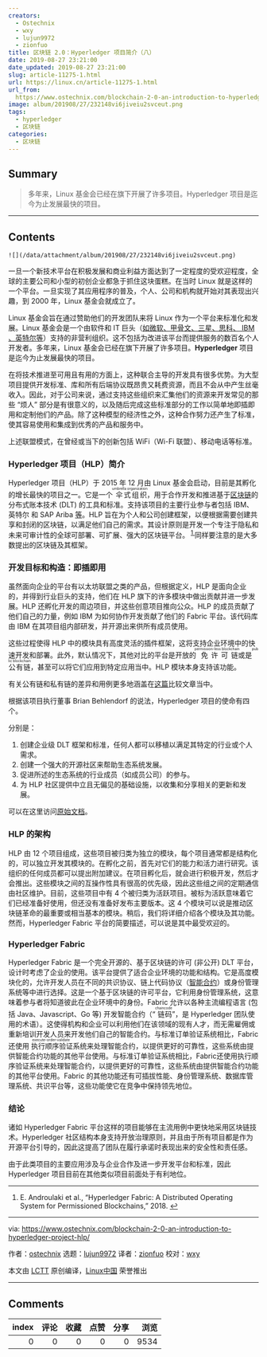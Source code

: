 ```yaml
---
creators:
  - Ostechnix
  - wxy
  - lujun9972
  - zionfuo
title: 区块链 2.0：Hyperledger 项目简介（八）
date: 2019-08-27 23:21:00
date_updated: 2019-08-27 23:21:00
slug: article-11275-1.html
url: https://linux.cn/article-11275-1.html
url_from: 
  https://www.ostechnix.com/blockchain-2-0-an-introduction-to-hyperledger-project-hlp/
image: album/201908/27/232148vi6jiveiu2svceut.png
tags:
  - hyperledger
  - 区块链
categories:
  - 区块链
---
```


## Summary

> 多年来，Linux 基金会已经在旗下开展了许多项目。Hyperledger 项目是迄今为止发展最快的项目。

***

<!-- more -->

## Contents

`![](/data/attachment/album/201908/27/232148vi6jiveiu2svceut.png)`

一旦一个新技术平台在积极发展和商业利益方面达到了一定程度的受欢迎程度，全球的主要公司和小型的初创企业都急于抓住这块蛋糕。在当时 Linux 就是这样的一个平台。一旦实现了其应用程序的普及，个人、公司和机构就开始对其表现出兴趣，到 2000 年，Linux 基金会就成立了。

Linux 基金会旨在通过赞助他们的开发团队来将 Linux 作为一个平台来标准化和发展。Linux 基金会是一个由软件和 IT 巨头（[如微软、甲骨文、三星、思科、 IBM 、英特尔等](https://www.theinquirer.net/inquirer/news/2182438/samsung-takes-seat-intel-ibm-linux-foundation)）支持的非营利组织。这不包括为改进该平台而提供服务的数百名个人开发者。多年来，Linux 基金会已经在旗下开展了许多项目。**Hyperledger** 项目是迄今为止发展最快的项目。

在将技术推进至可用且有用的方面上，这种联合主导的开发具有很多优势。为大型项目提供开发标准、库和所有后端协议既昂贵又耗费资源，而且不会从中产生丝毫收入。因此，对于公司来说，通过支持这些组织来汇集他们的资源来开发常见的那些 “烦人” 部分是有很意义的，以及随后完成这些标准部分的工作以简单地即插即用和定制他们的产品。除了这种模型的经济性之外，这种合作努力还产生了标准，使其容易使用和集成到优秀的产品和服务中。

上述联盟模式，在曾经或当下的创新包括 WiFi（Wi-Fi 联盟）、移动电话等标准。

### Hyperledger 项目（HLP）简介

Hyperledger 项目（HLP）于 2015 年 12 月由 Linux 基金会启动，目前是其孵化的增长最快的项目之一。它是一个<ruby> 伞式组织 <rt>  umbrella organization </rt></ruby>，用于合作开发和推进基于[区块链](https://linux.cn/article-10650-1.html)的分布式账本技术 (DLT) 的工具和标准。支持该项目的主要行业参与者包括 IBM、英特尔 和 SAP Ariba [等](https://www.hyperledger.org/members)。HLP 旨在为个人和公司创建框架，以便根据需要创建共享和封闭的区块链，以满足他们自己的需求。其设计原则是开发一个专注于隐私和未来可审计性的全球可部署、可扩展、强大的区块链平台。<sup id="fnref1"> <a href="#fn1" rel="footnote">  1 </a></sup> 同样要注意的是大多数提出的区块链及其框架。

### 开发目标和构造：即插即用

虽然面向企业的平台有以太坊联盟之类的产品，但根据定义，HLP 是面向企业的，并得到行业巨头的支持，他们在 HLP 旗下的许多模块中做出贡献并进一步发展。HLP 还孵化开发的周边项目，并这些创意项目推向公众。HLP 的成员贡献了他们自己的力量，例如 IBM 为如何协作开发贡献了他们的 Fabric 平台。该代码库由 IBM 在其项目组内部研发，并开源出来供所有成员使用。

这些过程使得 HLP 中的模块具有高度灵活的插件框架，这将支持企业环境中的快速开发和部署。此外，默认情况下，其他对比的平台是开放的<ruby> 免许可链 <rt>  permission-less blockchain </rt></ruby>或是<ruby> 公有链 <rt>  public blockchain </rt></ruby>，甚至可以将它们应用到特定应用当中。HLP 模块本身支持该功能。

有关公有链和私有链的差异和用例更多地涵盖在[这篇](https://linux.cn/article-11080-1.html)比较文章当中。

根据该项目执行董事 Brian Behlendorf 的说法，Hyperledger 项目的使命有四个。

分别是：

1. 创建企业级 DLT 框架和标准，任何人都可以移植以满足其特定的行业或个人需求。
2. 创建一个强大的开源社区来帮助生态系统发展。
3. 促进所述的生态系统的行业成员（如成员公司）的参与。
4. 为 HLP 社区提供中立且无偏见的基础设施，以收集和分享相关的更新和发展。

可以在这里访问[原始文档](http://www.hitachi.com/rev/archive/2017/r2017_01/expert/index.html)。

### HLP 的架构

HLP 由 12 个项目组成，这些项目被归类为独立的模块，每个项目通常都是结构化的，可以独立开发其模块的。在孵化之前，首先对它们的能力和活力进行研究。该组织的任何成员都可以提出附加建议。在项目孵化后，就会进行积极开发，然后才会推出。这些模块之间的互操作性具有很高的优先级，因此这些组之间的定期通信由社区维护。目前，这些项目中有 4 个被归类为活跃项目。被标为活跃意味着它们已经准备好使用，但还没有准备好发布主要版本。这 4 个模块可以说是推动区块链革命的最重要或相当基本的模块。稍后，我们将详细介绍各个模块及其功能。然而，Hyperledger Fabric 平台的简要描述，可以说是其中最受欢迎的。

### Hyperledger Fabric

Hyperledger Fabric 是一个完全开源的、基于区块链的许可 (非公开) DLT 平台，设计时考虑了企业的使用。该平台提供了适合企业环境的功能和结构。它是高度模块化的，允许开发人员在不同的共识协议、链上代码协议（[智能合约](https://linux.cn/article-10956-1.html)）或身份管理系统等中进行选择。这是一个基于区块链的许可平台，它利用身份管理系统，这意味着参与者将知道彼此在企业环境中的身份。Fabric 允许以各种主流编程语言 (包括 Java、Javascript、Go 等) 开发智能合约（“<ruby> 链码 <rt>  chaincode </rt></ruby>”，是 Hyperledger 团队使用的术语）。这使得机构和企业可以利用他们在该领域的现有人才，而无需雇佣或重新培训开发人员来开发他们自己的智能合约。与标准订单验证系统相比，Fabric 还使用<ruby> 执行顺序验证 <rt>  execute-order-validate </rt></ruby>系统来处理智能合约，以提供更好的可靠性，这些系统由提供智能合约功能的其他平台使用。与标准订单验证系统相比，Fabric还使用执行顺序验证系统来处理智能合约，以提供更好的可靠性，这些系统由提供智能合约功能的其他平台使用。Fabric 的其他功能还有可插拔性能、身份管理系统、数据库管理系统、共识平台等，这些功能使它在竞争中保持领先地位。

### 结论

诸如 Hyperledger Fabric 平台这样的项目能够在主流用例中更快地采用区块链技术。Hyperledger 社区结构本身支持开放治理原则，并且由于所有项目都是作为开源平台引导的，因此这提高了团队在履行承诺时表现出来的安全性和责任感。

由于此类项目的主要应用涉及与企业合作及进一步开发平台和标准，因此 Hyperledger 项目目前在其他类似项目前面处于有利地位。

---

1. E. Androulaki et al., “Hyperledger Fabric: A Distributed Operating System for Permissioned Blockchains,” 2018. [↩](#fnref1)

---

via: <https://www.ostechnix.com/blockchain-2-0-an-introduction-to-hyperledger-project-hlp/>

作者：[ostechnix](https://www.ostechnix.com/author/editor/) 选题：[lujun9972](https://github.com/lujun9972) 译者：[zionfuo](https://github.com/zionfuo) 校对：[wxy](https://github.com/wxy)

本文由 [LCTT](https://github.com/LCTT/TranslateProject) 原创编译，[Linux中国](https://linux.cn/) 荣誉推出

***

## Comments


|   index |   评论 |   收藏 |   点赞 |   分享 |   浏览 |
|--------:|-------:|-------:|-------:|-------:|-------:|
|       0 |      0 |      0 |      0 |      0 |   9534 |
